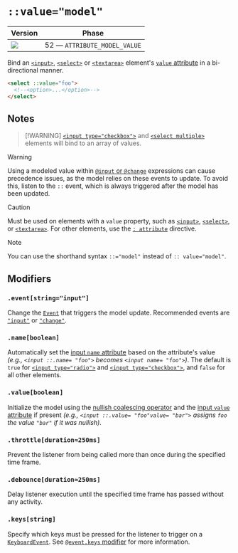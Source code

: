 # `::value="model"`

| Version                                | Phase                        |
| -------------------------------------- | ---------------------------- |
| ![](https://jsr.io/badges/@mizu/model) | 52 — `ATTRIBUTE_MODEL_VALUE` |

Bind an [`<input>`](https://developer.mozilla.org/docs/Web/HTML/Element/input), [`<select>`](https://developer.mozilla.org/docs/Web/HTML/Element/select) or [`<textarea>`](https://developer.mozilla.org/docs/Web/HTML/Element/textarea) element's
[`value` attribute](https://developer.mozilla.org/docs/Web/HTML/Attributes) in a bi-directional manner.

```html
<select ::value="foo">
  <!--<option>...</option>-->
</select>
```

## Notes

> [!WARNING] [`<input type="checkbox">`](https://developer.mozilla.org/docs/Web/HTML/Element/input/checkbox) and [`<select multiple>`](https://developer.mozilla.org/docs/Web/HTML/Element/select#multiple) elements will bind to an array of values.

> [!WARNING]
> Using a modeled value within [`@input` or `@change`](#event) expressions can cause precedence issues, as the model relies on these events to update. To avoid this, listen to the `::` event, which is always triggered after the model has been updated.

> [!CAUTION]
> Must be used on elements with a `value` property, such as [`<input>`](https://developer.mozilla.org/docs/Web/HTML/Element/input), [`<select>`](https://developer.mozilla.org/docs/Web/HTML/Element/select), or
> [`<textarea>`](https://developer.mozilla.org/docs/Web/HTML/Element/textarea). For other elements, use the [`: attribute`](#bind) directive.

> [!NOTE]
> You can use the shorthand syntax `::="model"` instead of `:: value="model"`.

## Modifiers

### `.event[string="input"]`

Change the [`Event`](https://developer.mozilla.org/docs/web/api/event) that triggers the model update. Recommended events are [`"input"`](https://developer.mozilla.org/docs/Web/API/Element/input_event) or
[`"change"`](https://developer.mozilla.org/docs/Web/API/HTMLElement/change_event).

### `.name[boolean]`

Automatically set the [input `name` attribute](https://developer.mozilla.org/docs/Web/HTML/Element/input#name) based on the attribute's value _(e.g., `<input ::.name= "foo">` becomes `<input name= "foo">`)_. The default is `true` for
[`<input type="radio">`](https://developer.mozilla.org/docs/Web/HTML/Element/input/radio) and [`<input type="checkbox">`](https://developer.mozilla.org/docs/Web/HTML/Element/input/checkbox), and `false` for all other elements.

### `.value[boolean]`

Initialize the model using the [nullish coalescing operator](https://developer.mozilla.org/docs/Web/JavaScript/Reference/Operators/Nullish_coalescing) and the [input `value` attribute](https://developer.mozilla.org/docs/Web/HTML/Element/input#value) if present _(e.g.,
`<input ::.value= "foo"value= "bar">` assigns `foo` the value `"bar"` if it was nullish)_.

### `.throttle[duration≈250ms]`

Prevent the listener from being called more than once during the specified time frame.

### `.debounce[duration≈250ms]`

Delay listener execution until the specified time frame has passed without any activity.

### `.keys[string]`

Specify which keys must be pressed for the listener to trigger on a [`KeyboardEvent`](https://developer.mozilla.org/docs/Web/API/KeyboardEvent). See [`@event.keys` modifier](#event) for more information.
